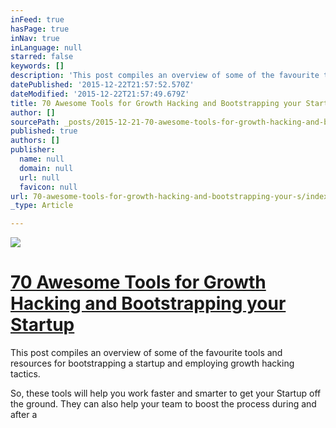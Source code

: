 ```yaml
---
inFeed: true
hasPage: true
inNav: true
inLanguage: null
starred: false
keywords: []
description: 'This post compiles an overview of some of the favourite tools and resources for bootstrapping a startup and employing growth hacking tactics. So, these tools will help you work faster and smarter to get your Startup off the ground. They can also help your team to boost the process during and after a Startup Weekend. So, have a look at these tools first to know best which tool to use when.'
datePublished: '2015-12-22T21:57:52.570Z'
dateModified: '2015-12-22T21:57:49.679Z'
title: 70 Awesome Tools for Growth Hacking and Bootstrapping your Startup
author: []
sourcePath: _posts/2015-12-21-70-awesome-tools-for-growth-hacking-and-bootstrapping-your-s.md
published: true
authors: []
publisher:
  name: null
  domain: null
  url: null
  favicon: null
url: 70-awesome-tools-for-growth-hacking-and-bootstrapping-your-s/index.html
_type: Article

---
```

![](https://s3-us-west-2.amazonaws.com/the-grid-img/p/685a39c39476239caf03d68cc85a867d088b6ffd.jpg)

# [70 Awesome Tools for Growth Hacking and Bootstrapping your Startup][0]

This post compiles an overview of some of the favourite tools and resources for bootstrapping a startup and employing growth hacking tactics.

So, these tools will help you work faster and smarter to get your Startup off the ground. They can also help your team to boost the process during and after a

[0]: https://blog.up.co/2015/04/08/tools-growthhacking-bootstrapping-your-startup/